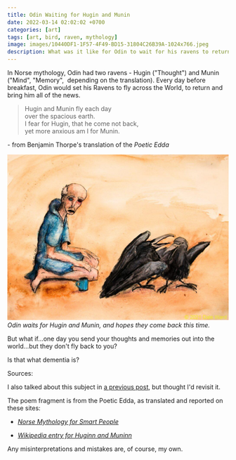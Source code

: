 ```yaml
---
title: Odin Waiting for Hugin and Munin
date: 2022-03-14 02:02:02 +0700
categories: [art]
tags: [art, bird, raven, mythology]
image: images/10440DF1-1F57-4F49-BD15-31804C26B39A-1024x766.jpeg
description: What was it like for Odin to wait for his ravens to return? What if you send your thoughts and memories into the world, and they don't come back?
---
```


In Norse mythology, Odin had two ravens - Hugin ("Thought") and Munin ("Mind", "Memory",  depending on the translation). Every day before breakfast, Odin would set his Ravens to fly across the World, to return and bring him all of the news.

> Hugin and Munin fly each day  
> over the spacious earth.  
> I fear for Hugin, that he come not back,  
> yet more anxious am I for Munin.

\- from Benjamin Thorpe's translation of the _Poetic Edda_  

![picture](images/10440DF1-1F57-4F49-BD15-31804C26B39A-1024x766.jpeg)
*Odin waits for Hugin and Munin, and hopes they come back this time.*

But what if...one day you send your thoughts and memories out into the world...but they don't fly back to you?

Is that what dementia is? 


Sources:

I also talked about this subject in [a previous post](/blog/2017/10/06/Odins-Birds-Reflections-on-Thought-and-Memory), but thought I'd revisit it.

The poem fragment is from the Poetic Edda, as translated and reported on these sites:

- _[Norse Mythology for Smart People](https://norse-mythology.org/gods-and-creatures/others/hugin-and-munin/)_

- _[Wikipedia entry for Huginn and Muninn](https://en.wikipedia.org/wiki/Huginn_and_Muninn)_



Any misinterpretations and mistakes are, of course, my own.
